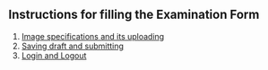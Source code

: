 ## Instructions for filling the Examination Form

1. [Image specifications and its uploading](Image.md)
2. [Saving draft and submitting](SaveNSubmit.md)
3. [Login and Logout](Login-out.md)
